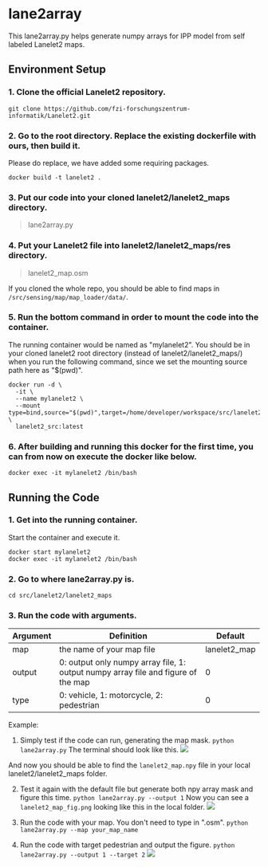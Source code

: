 # lane2array
This lane2array.py helps generate numpy arrays for IPP model from self labeled Lanelet2 maps.

## Environment Setup
### 1. Clone the official Lanelet2 repository.
```
git clone https://github.com/fzi-forschungszentrum-informatik/Lanelet2.git
```

### 2. Go to the root directory. Replace the existing dockerfile with ours, then build it.

Please do replace, we have added some requiring packages.
```
docker build -t lanelet2 .
```

### 3. Put our code into your cloned lanelet2/lanelet2_maps directory.
> lane2array.py

### 4. Put your Lanelet2 file into lanelet2/lanelet2_maps/res directory.
> lanelet2_map.osm
>
If you cloned the whole repo, you should be able to find maps in `/src/sensing/map/map_loader/data/`.

### 5. Run the bottom command in order to mount the code into the container.
The running container would be named as "mylanelet2". 
You should be in your cloned lanelet2 root directory (instead of lanelet2/lanelet2_maps/) when you run the following command, since we set the mounting source path here as "$(pwd)".
```
docker run -d \
  -it \
  --name mylanelet2 \
  --mount type=bind,source="$(pwd)",target=/home/developer/workspace/src/lanelet2 \
  lanelet2_src:latest
```

### 6. After building and running this docker for the first time, you can from now on execute the docker like below.

```
docker exec -it mylanelet2 /bin/bash
```

## Running the Code

### 1. Get into the running container.
Start the container and execute it.
```
docker start mylanelet2
docker exec -it mylanelet2 /bin/bash
```

### 2. Go to where lane2array.py is.
```
cd src/lanelet2/lanelet2_maps
```


### 3. Run the code with arguments.
| Argument | Definition | Default  |
| ------------- | ---------- |----------|
| map      | the name of your map file | lanelet2_map |
| output   | 0: output only numpy array file, 1: output numpy array file and figure of the map | 0
| type   | 0: vehicle, 1: motorcycle, 2: pedestrian| 0

Example:
1. Simply test if the code can run, generating the map mask.
`python lane2array.py`
The terminal should look like this.
![](https://i.imgur.com/vRe3ec8.png)

And now you should be able to find the `lanelet2_map.npy` file in your local lanelet2/lanelet2_maps folder.

2. Test it again with the default file but generate both npy array mask and figure this time.
`python lane2array.py --output 1`
Now you can see a `lanelet2_map_fig.png` looking like this in the local folder.
![](https://i.imgur.com/E30wIbo.png)

3. Run the code with your map. You don't need to type in ".osm".
`python lane2array.py --map your_map_name`

4. Run the code with target pedestrian and output the figure.
`python lane2array.py --output 1 --target 2`
![](https://i.imgur.com/GGYrsVx.png)


